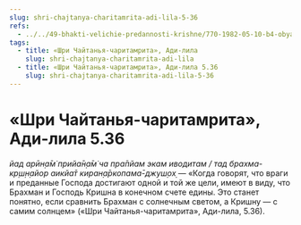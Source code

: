 ```yaml
---
slug: shri-chajtanya-charitamrita-adi-lila-5-36
refs:
  - ../../49-bhakti-velichie-predannosti-krishne/770-1982-05-10-b4-obyasnenie-shlok-opredelenij-chistoj-predannosti-narada-i-rupa-gosvami.md
tags:
  - title: «Шри Чайтанья-чаритамрита», Ади-лила
    slug: shri-chajtanya-charitamrita-adi-lila
  - title: «Шри Чайтанья-чаритамрита», Ади-лила 5.36
    slug: shri-chajtanya-charitamrita-adi-lila-5-36
---
```


# «Шри Чайтанья-чаритамрита», Ади-лила 5.36

*йад арӣн̣а̄м̇ прийа̄н̣а̄м̇ ча пра̄пйам экам иводитам / тад брахма-кр̣ш̣н̣айор аикйа̄т киран̣а̄ркопама̄-джуш̣ох̣* — «Когда говорят, что враги и преданные Господа достигают одной и той же цели, имеют в виду, что Брахман и Господь Кришна в конечном счете едины. Это станет понятно, если сравнить Брахман с солнечным светом, а Кришну — с самим солнцем» («Шри Чайтанья-чаритамрита», Ади-лила, 5.36).


